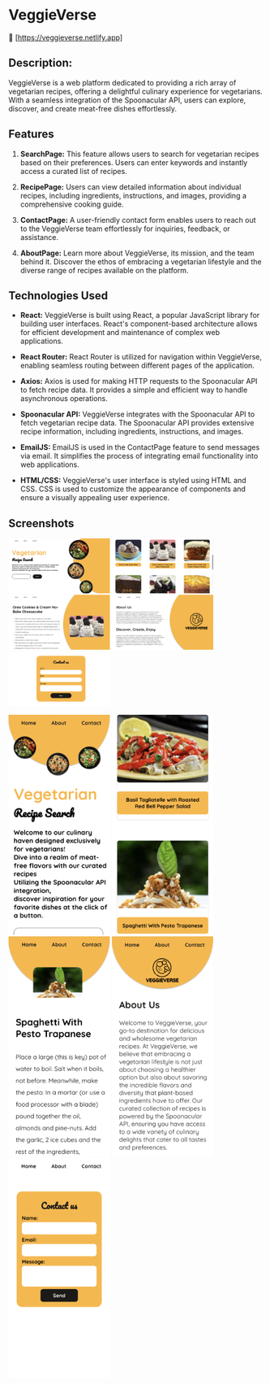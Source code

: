 # **VeggieVerse**

🔗 [https://veggieverse.netlify.app]

## **Description:**

VeggieVerse is a web platform dedicated to providing a rich array of vegetarian recipes, offering a delightful culinary experience for vegetarians. With a seamless integration of the Spoonacular API, users can explore, discover, and create meat-free dishes effortlessly.

## **Features**

1. **SearchPage:** This feature allows users to search for vegetarian recipes based on their preferences. Users can enter keywords and instantly access a curated list of recipes.

1. **RecipePage:** Users can view detailed information about individual recipes, including ingredients, instructions, and images, providing a comprehensive cooking guide.

1. **ContactPage:** A user-friendly contact form enables users to reach out to the VeggieVerse team effortlessly for inquiries, feedback, or assistance.

1. **AboutPage:** Learn more about VeggieVerse, its mission, and the team behind it. Discover the ethos of embracing a vegetarian lifestyle and the diverse range of recipes available on the platform.

## **Technologies Used**

- **React:** VeggieVerse is built using React, a popular JavaScript library for building user interfaces. React's component-based architecture allows for efficient development and maintenance of complex web applications.

- **React Router:** React Router is utilized for navigation within VeggieVerse, enabling seamless routing between different pages of the application.

- **Axios:** Axios is used for making HTTP requests to the Spoonacular API to fetch recipe data. It provides a simple and efficient way to handle asynchronous operations.

- **Spoonacular API:** VeggieVerse integrates with the Spoonacular API to fetch vegetarian recipe data. The Spoonacular API provides extensive recipe information, including ingredients, instructions, and images.

- **EmailJS:** EmailJS is used in the ContactPage feature to send messages via email. It simplifies the process of integrating email functionality into web applications.

- **HTML/CSS:** VeggieVerse's user interface is styled using HTML and CSS. CSS is used to customize the appearance of components and ensure a visually appealing user experience.

## Screenshots
<p>
<img src="./screenshots/Screenshot1.png" width="200">
<img src="./screenshots/Screenshot2.png" width="200">
<img src="./screenshots/Screenshot3.png" width="200">
<img src="./screenshots/Screenshot4.png" width="200">
<img src="./screenshots/Screenshot5.png" width="200">
</p>
<p>
<img src="./screenshots/Screenshot6.png" width="200">
<img src="./screenshots/Screenshot7.png" width="200">
<img src="./screenshots/Screenshot8.png" width="200">
<img src="./screenshots/Screenshot9.png" width="200">
<img src="./screenshots/Screenshot10.png" width="200">
</p>